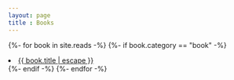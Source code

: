 ```yaml
---
layout: page
title : Books
---
```


{%- for book in site.reads -%}
    {%- if book.category == "book" -%}
    <li> <a class="page-link" href="{{ book.url | relative_url }}">{{ book.title | escape }}</a></li>
    {%- endif -%}
{%- endfor -%}